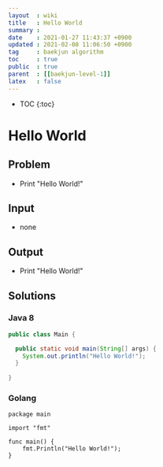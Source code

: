 ```yaml
---
layout  : wiki
title   : Hello World 
summary : 
date    : 2021-01-27 11:43:37 +0900
updated : 2021-02-08 11:06:50 +0900
tag     : baekjun algorithm
toc     : true
public  : true
parent  : [[baekjun-level-1]] 
latex   : false
---
```

* TOC
{:toc}

# Hello World
## Problem
* Print "Hello World!"

## Input
* none

## Output
* Print "Hello World!"

## Solutions
### Java 8

```java
public class Main {

  public static void main(String[] args) {
  	System.out.println("Hello World!"); 
  }
  
}
```

### Golang

```golang
package main

import "fmt"

func main() {
	fmt.Println("Hello World!");
}
```
